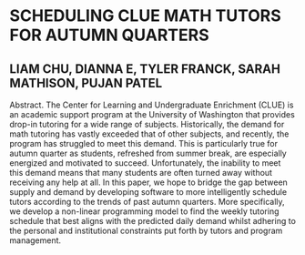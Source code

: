 # SCHEDULING CLUE MATH TUTORS FOR AUTUMN QUARTERS
## LIAM CHU, DIANNA E, TYLER FRANCK, SARAH MATHISON, PUJAN PATEL
Abstract. The Center for Learning and Undergraduate Enrichment (CLUE) is an academic support program 
at the University of Washington that provides drop-in tutoring for a wide range of subjects. Historically,
the demand for math tutoring has vastly exceeded that of other subjects, and recently, the program has
struggled to meet this demand. This is particularly true for autumn quarter as students, refreshed from
summer break, are especially energized and motivated to succeed. Unfortunately, the inability to meet this
demand means that many students are often turned away without receiving any help at all. In this paper,
we hope to bridge the gap between supply and demand by developing software to more intelligently schedule
tutors according to the trends of past autumn quarters. More specifically, we develop a non-linear programming 
model to find the weekly tutoring schedule that best aligns with the predicted daily demand whilst
adhering to the personal and institutional constraints put forth by tutors and program management.
